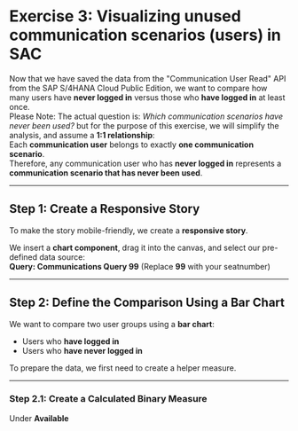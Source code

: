 # Exercise 3: Visualizing unused communication scenarios (users) in SAC

Now that we have saved the data from the "Communication User Read" API from the SAP S/4HANA Cloud Public Edition, we want to compare how many users have **never logged in** versus those who **have logged in** at least once.  
Please Note: The actual question is: _Which communication scenarios have never been used?_ but for the purpose of this exercise, we will simplify the analysis, and assume a **1:1 relationship**:  
Each **communication user** belongs to exactly **one communication scenario**.  
Therefore, any communication user who has **never logged in** represents a **communication scenario that has never been used**.

---

## Step 1: Create a Responsive Story

To make the story mobile-friendly, we create a **responsive story**.

We insert a **chart component**, drag it into the canvas, and select our pre-defined data source:  
**Query: Communications Query 99** (Replace **99** with your seatnumber)

---

## Step 2: Define the Comparison Using a Bar Chart

We want to compare two user groups using a **bar chart**:

- Users who **have logged in**
- Users who **have never logged in**

To prepare the data, we first need to create a helper measure.

---

### Step 2.1: Create a Calculated Binary Measure

Under **Available**

